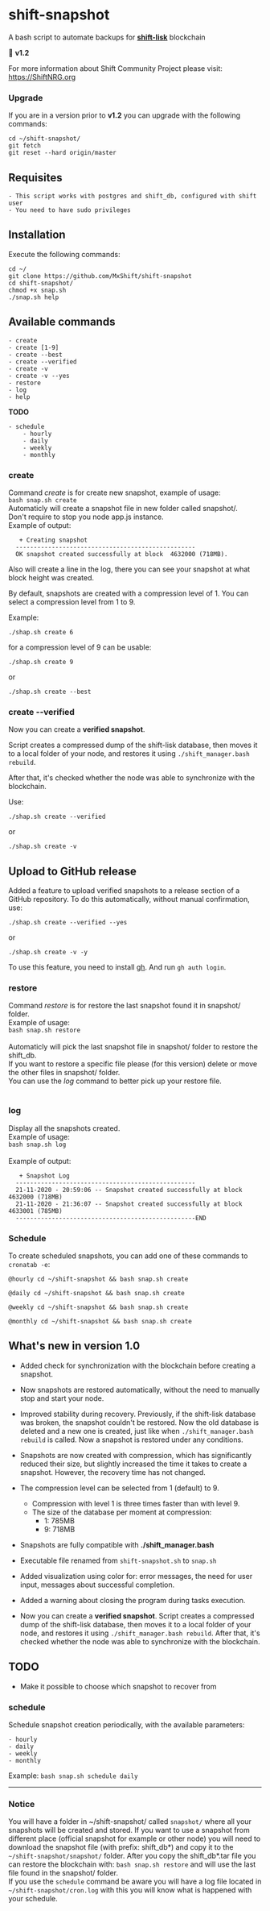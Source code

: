 # shift-snapshot
A bash script to automate backups for [**shift-lisk**](https://github.com/ShiftNrg/shift-lisk) blockchain

🎉 **v1.2**

For more information about Shift Community Project please visit: https://ShiftNRG.org

### Upgrade

If you are in a version prior to **v1.2** you can upgrade with the following commands:

```
cd ~/shift-snapshot/ 
git fetch
git reset --hard origin/master
```

## Requisites
    - This script works with postgres and shift_db, configured with shift user
    - You need to have sudo privileges

## Installation

Execute the following commands:
```
cd ~/
git clone https://github.com/MxShift/shift-snapshot
cd shift-snapshot/
chmod +x snap.sh
./snap.sh help
```

## Available commands

    - create
    - create [1-9]
    - create --best
    - create --verified
    - create -v
    - create -v --yes
    - restore
    - log
    - help

**TODO**

    - schedule
		- hourly
		- daily
		- weekly
		- monthly

### create

Command _create_ is for create new snapshot, example of usage:<br>
`bash snap.sh create`<br>
Automaticly will create a snapshot file in new folder called snapshot/.<br>
Don't require to stop you node app.js instance.<br>
Example of output:<br>
```
   + Creating snapshot                                
  -------------------------------------------------- 
  OK snapshot created successfully at block  4632000 (718MB).
```
Also will create a line in the log, there you can see your snapshot at what block height was created.<br>

By default, snapshots are created with a compression level of 1. You can select a compression level from 1 to 9.

Example:
```
./shap.sh create 6
```

for a compression level of 9 can be usable:
```
./shap.sh create 9
```
or
```
./shap.sh create --best
```

### create --verified

Now you can create a **verified snapshot**.

Script creates a compressed dump of the shift-lisk database, then moves it to a local folder of your node, and restores it using `./shift_manager.bash rebuild`. 

After that, it's checked whether the node was able to synchronize with the blockchain.

Use:

```
./shap.sh create --verified
```

or

```
./shap.sh create -v
```

## Upload to GitHub release

Added a feature to upload verified snapshots to a release section of a GitHub repository.
To do this automatically, without manual confirmation, use:

```
./shap.sh create --verified --yes
```

or

```
./shap.sh create -v -y
```

To use this feature, you need to install [gh](https://github.com/cli/cli/blob/trunk/docs/install_linux.md). And run `gh auth login`.

### restore

Command _restore_ is for restore the last snapshot found it in snapshot/ folder.<br>
Example of usage:<br>
`bash snap.sh restore`<br>
<br>
Automaticly will pick the last snapshot file in snapshot/ folder to restore the shift_db.<br>
If you want to restore a specific file please (for this version) delete or move the other files in snapshot/ folder.<br>
You can use the _log_ command to better pick up your restore file.<br>
<br>

### log
Display all the snapshots created. <br>
Example of usage:<br>
`bash snap.sh log`<br>
<br>
Example of output:<br>
```
   + Snapshot Log                                                                  
  --------------------------------------------------                               
  21-11-2020 - 20:59:06 -- Snapshot created successfully at block  4632000 (718MB)  
  21-11-2020 - 21:36:07 -- Snapshot created successfully at block  4633001 (785MB)  
  --------------------------------------------------END                            
```

### Schedule

To create scheduled snapshots, you can add one of these commands to `cronatab -e`:

```
@hourly cd ~/shift-snapshot && bash snap.sh create

@daily cd ~/shift-snapshot && bash snap.sh create

@weekly cd ~/shift-snapshot && bash snap.sh create

@monthly cd ~/shift-snapshot && bash snap.sh create
```

## What's new in version 1.0

+ Added check for synchronization with the blockchain before creating a snapshot.

+ Now snapshots are restored automatically, without the need to manually stop and start your node.

+ Improved stability during recovery. Previously, if the shift-lisk database was broken, the snapshot couldn't be restored. Now the old database is deleted and a new one is created, just like when `./shift_manager.bash rebuild` is called. Now a snapshot is restored under any conditions.

+ Snapshots are now created with compression, which has significantly reduced their size, but slightly increased the time it takes to create a snapshot. However, the recovery time has not changed.

+ The compression level can be selected from 1 (default) to 9. 
  * Compression with level 1 is three times faster than with level 9. 
  * The size of the database per moment at compression:
    *  1: 785MB
    *  9: 718MB

+ Snapshots are fully compatible with **./shift_manager.bash**

+ Executable file renamed from `shift-snapshot.sh` to `snap.sh`

+ Added visualization using color for: error messages, the need for user input, messages about successful completion.

+ Added a warning about closing the program during tasks execution.

+ Now you can create a **verified snapshot**.
Script creates a compressed dump of the shift-lisk database, then moves it to a local folder of your node, and restores it using `./shift_manager.bash rebuild`. 
After that, it's checked whether the node was able to synchronize with the blockchain.




## TODO

- Make it possible to choose which snapshot to recover from

### schedule

Schedule snapshot creation periodically, with the available parameters:

    - hourly
    - daily
    - weekly
    - monthly

Example: `bash snap.sh schedule daily`
<br>

-------------------------------------------------------------

### Notice

You will have a folder in ~/shift-snapshot/ called `snapshot/` where all your snapshots will be created and stored.
If you want to use a snapshot from different place (official snapshot for example or other node) you will need to download the snapshot file (with prefix: shift_db*) and copy it to the `~/shift-snapshot/snapshot/` folder.
After you copy the shift_db*.tar file you can restore the blockchain with: `bash snap.sh restore` and will use the last file found in the snapshot/ folder.<br>
If you use the `schedule` command be aware you will have a log file located in `~/shift-snapshot/cron.log` with this you will know what is happened with your schedule.


<!-- ROADMAP :)

Добавить команду status, выводить статус ноды.

Сделать возможность выбора, из какого снапшота восстанавливаться.

Сделать не только предупреждение о закрытии, но и предотвращать закрытие при создании и восстановлении дампа.

Разобраться что за counter.json файл и нужен ли он.

Добавить удаление снапшотов, с выбором, и всех сразу -a --all

Добавить таймер на остановку если нода всё-таки не хочет синхронизироваться в snapshotStatusCheck

Может добавить вместо restore : -r , а вместо create : -c

? Подумать над тем, как можно было бы не делать постоянно полную базу, а иметь некую core базу, и от неё уже бекапить только новые фрагменты. Например сделать core на блоке 4638800, и бекапить только новые блоки.

OK - Подставлять уровень компрессии через ключ, типа "create -c 1-9" или "create --best" и "create --fast"
OK - Сделать проверку при крашах, чтобы не писалось OK snapshot restored successfully, когда на самом деле это не так.
OK - Добавить в рестор проверку на успешное восстановление.

-->

